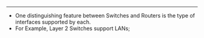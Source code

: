 
---
- One distinguishing feature between Switches and Routers is the type of interfaces supported by each.
- For Example, Layer 2 Switches support LANs;